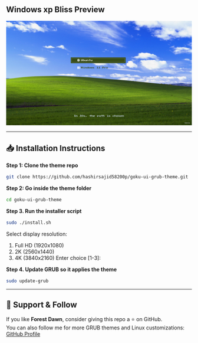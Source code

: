 ## Windows xp Bliss Preview

![Windows xp Bliss](preview.jpg)

---

## 📥 Installation Instructions
**Step 1: Clone the theme repo**
```bash
git clone https://github.com/hashirsajid58200p/goku-ui-grub-theme.git
```
**Step 2: Go inside the theme folder**
```bash
cd goku-ui-grub-theme
```
**Step 3. Run the installer script**
```bash
sudo ./install.sh
```
Select display resolution:
1) Full HD (1920x1080)
2) 2K (2560x1440)
3) 4K (3840x2160)
Enter choice [1-3]:
 
**Step 4. Update GRUB so it applies the theme**
```bash
sudo update-grub
```

---

## 💖 Support & Follow
If you like **Forest Dawn**, consider giving this repo a ⭐ on GitHub.  
You can also follow me for more GRUB themes and Linux customizations:  
[GitHub Profile](https://github.com/hashirsajid58200p)
